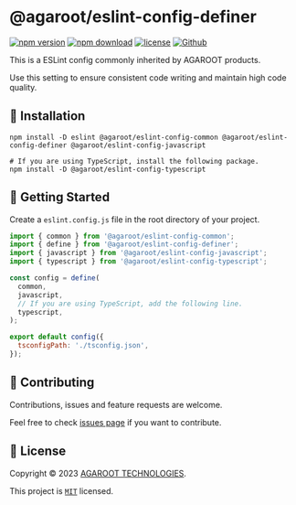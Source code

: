 # @agaroot/eslint-config-definer

[![npm version](https://badge.fury.io/js/@agaroot%2Feslint-config-definer.svg)](https://www.npmjs.com/package/@agaroot/eslint-config-definer)
[![npm download](https://img.shields.io/npm/dm/@agaroot/eslint-config-definer.svg)](https://www.npmjs.com/package/@agaroot/eslint-config-definer)
[![license](https://img.shields.io/badge/License-MIT-green.svg)](https://github.com/agaroot-technologies/eslint-config/blob/main/packages/definer/LICENSE)
[![Github](https://img.shields.io/github/followers/agaroot-technologies?label=Follow&logo=github&style=social)](https://github.com/orgs/agaroot-technologies/followers)

This is a ESLint config commonly inherited by AGAROOT products.

Use this setting to ensure consistent code writing and maintain high code quality.

## 🚀 Installation

```shell
npm install -D eslint @agaroot/eslint-config-common @agaroot/eslint-config-definer @agaroot/eslint-config-javascript

# If you are using TypeScript, install the following package.
npm install -D @agaroot/eslint-config-typescript
```

## 👏 Getting Started

Create a `eslint.config.js` file in the root directory of your project.

```js
import { common } from '@agaroot/eslint-config-common';
import { define } from '@agaroot/eslint-config-definer';
import { javascript } from '@agaroot/eslint-config-javascript';
import { typescript } from '@agaroot/eslint-config-typescript';

const config = define(
  common,
  javascript,
  // If you are using TypeScript, add the following line.
  typescript,
);

export default config({
  tsconfigPath: './tsconfig.json',
});
```

## 🤝 Contributing

Contributions, issues and feature requests are welcome.

Feel free to check [issues page](https://github.com/agaroot-technologies/eslint-config/issues) if you want to contribute.

## 📝 License

Copyright © 2023 [AGAROOT TECHNOLOGIES](https://tech.agaroot.co.jp/).

This project is [```MIT```](https://github.com/agaroot-technologies/eslint-config/blob/main/packages/definer/LICENSE) licensed.
